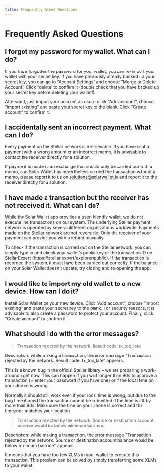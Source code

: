```yaml
---
title: Frequently Asked Questions
---
```

# Frequently Asked Questions

## I forgot my password for my wallet. What can I do?

If you have forgotten the password for your wallet, you can re-import your wallet with your secret key. If you have previously already backed up your secret key, you can go to “Account Settings” and choose “Merge or Delete Account”. Click “delete’ to confirm it (double check that you have backed up your secret key before deleting your wallet!). 

Afterward, just import your account as usual: click “Add account”, choose “import existing” and paste your secret key to the blank. Click “Create account” to confirm it.

## I accidentally sent an incorrect payment. What can I do?

Every payment on the Stellar network is irretrievable. If you have sent a payment with a wrong amount or an incorrect memo, it is advisable to contact the receiver directly for a solution. 

If payment is made to an exchange that should only be carried out with a memo, and Solar Wallet has nevertheless carried the transaction without a memo, please report it to us on solutions@solarwallet.io and report it to the receiver directly for a solution. 

## I have made a transaction but the receiver has not received it. What can I do?

While the Solar Wallet app provides a user-friendly wallet, we do not execute the transactions on our system. The underlying Stellar payment network is operated by several different organizations worldwide. Payments made on the Stellar network are not reversible. Only the receiver of your payment can provide you with a refund manually.  

To check if the transaction is carried out on the Stellar network, you can simply type in and check your wallet’s public key or the transaction ID on StellarExpert (https://stellar.expert/explorer/public). If the transaction is recorded the system, it must have been carried out correctly. If the balance on your Solar Wallet doesn’t update, try closing and re-opening the app. 

## I would like to import my old wallet to a new device. How can I do it?

Install Solar Wallet on your new device. Click “Add account”, choose “import existing” and paste your secret key to the blank. For security reasons, it is advisable to also create a password to protect your account. FInally, click “Create account” to confirm it.

## What should I do with the error messages?

> Transaction rejected by the network. Result code: tx_too_late

Description: while making a transaction, the error message “Transaction rejected by the network. Result code: tx_too_late” appears. 

This is a known bug in the official Stellar library – we are preparing a work-around right now. This can happen if you wait longer than 90s to approve a transaction (= enter your password if you have one) or if the local time on your device is wrong.

Normally it should still work even if your local time is wrong, but due to the bug I mentioned the transaction cannot be submitted if the time is off by more than 90s. Make sure the time on your phone is correct and the timezone matches your location.

> Transaction rejected by the network. Source or destination account balance would be below minimum balance.

Description: while making a transaction, the error message "Transaction rejected by the network. Source or destination account balance would be below minimum balance" appears. 

It means that you have too few XLMs in your wallet to execute this transaction. This problem can be solved by simply transferring some XLMs to your wallet.
